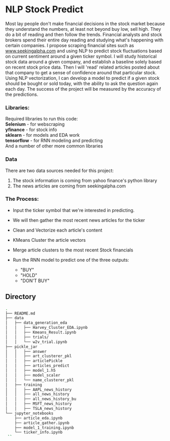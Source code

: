 # NLP Stock Predict

Most lay people don't make financial decisions in the stock market because they understand the numbers, at least not beyond buy low, sell high.  They do a bit of reading and then follow the trends. Financial analysts and stock brokers spend their entire day reading and studying what's happening with certain companies.
I propose scraping financial sites such as www.seekingalpha.com and using NLP to predict stock fluctuations based on current sentiment around a given ticker symbol. I will study historical stock data around a given company, and establish a baseline solely based on recent stock price data. Then I will 'read' related articles posted about that company to get a sense of confidence around that particular stock. Using NLP vectorization, I can develop a model to predict if a given stock should be bought or sold today, with the ability to ask the question again each day. The success of the project will be measured by the accuracy of the predictions. 


### Libraries:
Required libraries to run this code:  
**Selenium** - for webscraping  
**yfinance** - for stock info  
**sklearn** - for models and EDA work  
**tensorflow** - for RNN modeling and predicting  
And a number of other more common libraries  


### Data
There are two data sources needed for this project:

1) The stock information is coming from yahoo finance's python library  
2) The news articles are coming from seekingalpha.com

### The Process:
- Input the ticker symbol that we're interested in predicting.  
- We will then gather the most recent news articles for the ticker
- Clean and Vectorize each article's content
- KMeans Cluster the article vectors
- Merge article clusters to the most recent Stock financials
- Run the RNN model to predict one of the three outputs:

    - "BUY"
    - "HOLD"
    - "DON'T BUY"



## Directory
```bash
.
├── README.md
├── data
│   ├── data_generation_eda
│   │   ├── Harvey_Cluster_EDA.ipynb
│   │   ├── Kmeans_Result.ipynb
│   │   ├── trials/
│   │   └── w2v_trial.ipynb
├── pickle_jar
│   │   ├── answer
│   │   ├── art_clusterer_pkl
│   │   ├── articlePickle
│   │   ├── articles_predict
│   │   ├── model_1.h5
│   │   ├── model_scaler
│   │   └── name_clusterer_pkl
│   ├── training
│   │   ├── AAPL_news_history
│   │   ├── all_news_history
│   │   ├── all_news_history_bu
│   │   ├── MSFT_news_history
│   │   ├── TSLA_news_history
└── jupyter_notebooks
    ├── article_eda.ipynb
    ├── article_gather.ipynb
    ├── model_1_training.ipynb
    └── ticker_info.ipynb
 ``
